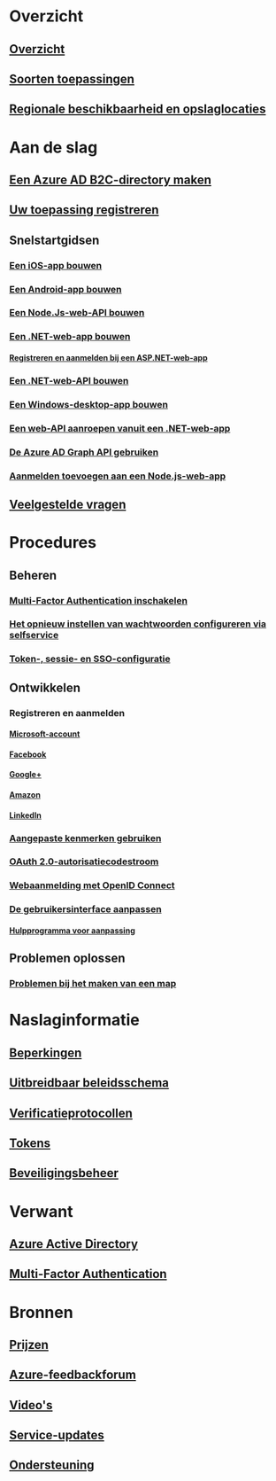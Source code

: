 # Overzicht
## [Overzicht](active-directory-b2c-overview.md)
## [Soorten toepassingen](active-directory-b2c-apps.md)
## [Regionale beschikbaarheid en opslaglocaties](active-directory-b2c-reference-tenant-type.md)

# Aan de slag
## [Een Azure AD B2C-directory maken](active-directory-b2c-get-started.md)
## [Uw toepassing registreren](active-directory-b2c-app-registration.md)
## Snelstartgidsen
### [Een iOS-app bouwen](active-directory-b2c-devquickstarts-ios.md)
### [Een Android-app bouwen](active-directory-b2c-devquickstarts-android.md)
### [Een Node.Js-web-API bouwen](active-directory-b2c-devquickstarts-api-node.md)
### [Een .NET-web-app bouwen](active-directory-b2c-devquickstarts-web-dotnet.md)
#### [Registreren en aanmelden bij een ASP.NET-web-app](active-directory-b2c-devquickstarts-web-dotnet-susi.md)
### [Een .NET-web-API bouwen](active-directory-b2c-devquickstarts-api-dotnet.md)
### [Een Windows-desktop-app bouwen](active-directory-b2c-devquickstarts-native-dotnet.md)
### [Een web-API aanroepen vanuit een .NET-web-app](active-directory-b2c-devquickstarts-web-api-dotnet.md)
### [De Azure AD Graph API gebruiken](active-directory-b2c-devquickstarts-graph-dotnet.md)
### [Aanmelden toevoegen aan een Node.js-web-app](active-directory-b2c-devquickstarts-web-node.md)
## [Veelgestelde vragen](active-directory-b2c-faqs.md)

# Procedures
## Beheren
### [Multi-Factor Authentication inschakelen](active-directory-b2c-reference-mfa.md)
### [Het opnieuw instellen van wachtwoorden configureren via selfservice](active-directory-b2c-reference-sspr.md)
### [Token-, sessie- en SSO-configuratie](active-directory-b2c-token-session-sso.md)
## Ontwikkelen
### Registreren en aanmelden
#### [Microsoft-account](active-directory-b2c-setup-msa-app.md)
#### [Facebook](active-directory-b2c-setup-fb-app.md)
#### [Google+](active-directory-b2c-setup-goog-app.md)
#### [Amazon](active-directory-b2c-setup-amzn-app.md)
#### [LinkedIn](active-directory-b2c-setup-li-app.md)
### [Aangepaste kenmerken gebruiken](active-directory-b2c-reference-custom-attr.md)
### [OAuth 2.0-autorisatiecodestroom](active-directory-b2c-reference-oauth-code.md)
### [Webaanmelding met OpenID Connect](active-directory-b2c-reference-oidc.md)
### [De gebruikersinterface aanpassen](active-directory-b2c-reference-ui-customization.md)
#### [Hulpprogramma voor aanpassing](active-directory-b2c-reference-ui-customization-helper-tool.md)
## Problemen oplossen
### [Problemen bij het maken van een map](active-directory-b2c-support-create-directory.md)

# Naslaginformatie
## [Beperkingen](active-directory-b2c-limitations.md)
## [Uitbreidbaar beleidsschema](active-directory-b2c-reference-policies.md)
## [Verificatieprotocollen](active-directory-b2c-reference-protocols.md)
## [Tokens](active-directory-b2c-reference-tokens.md)

## [Beveiligingsbeheer](active-directory-b2c-reference-threat-management.md)

# Verwant
## [Azure Active Directory](../active-directory/active-directory-whatis.md)
## [Multi-Factor Authentication](../multi-factor-authentication/multi-factor-authentication.md)

# Bronnen
## [Prijzen](https://azure.microsoft.com/pricing/details/active-directory-b2c/)
## [Azure-feedbackforum](http://feedback.azure.com/forums/169401-azure-active-directory)
## [Video's](https://azure.microsoft.com/documentation/videos/index/?services=active-directory-b2c) 
## [Service-updates](https://azure.microsoft.com/updates/?product=active-directory-b2c)
## [Ondersteuning](active-directory-b2c-support.md)